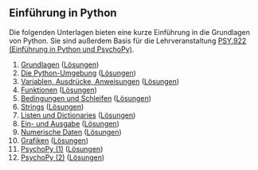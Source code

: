## Einführung in Python

Die folgenden Unterlagen bieten eine kurze Einführung in die Grundlagen von Python. Sie sind außerdem Basis für die Lehrveranstaltung [PSY.922 (Einführung in Python und PsychoPy)](https://online.uni-graz.at/kfu_online/pl/ui/$ctx/wbLv.wbShowLVDetail?pStpSpNr=828673&pSpracheNr=1).

 1. [Grundlagen](https://python-23w-01.netlify.app) ([Lösungen](https://python-23w-01-solutions.netlify.app))
 2. [Die Python-Umgebung](https://python-23w-02.netlify.app) ([Lösungen](https://python-23w-02-solutions.netlify.app))
 3. [Variablen, Ausdrücke, Anweisungen](https://python-23w-03.netlify.app/) ([Lösungen](https://python-23w-03-solutions.netlify.app/))
 4. [Funktionen](https://python-23w-04.netlify.app/) ([Lösungen](https://python-23w-04-solutions.netlify.app/))
 5. [Bedingungen und Schleifen](https://python-23w-05.netlify.app) ([Lösungen](https://python-23w-05-solutions.netlify.app))
 6. [Strings](https://python-23w-06.netlify.app) ([Lösungen](https://python-23w-06-solutions.netlify.app))
 7. [Listen und Dictionaries](https://cbrnr.quarto.pub/python-23w-07) ([Lösungen](https://cbrnr.quarto.pub/python-23w-07-solutions))
 8. [Ein- und Ausgabe](https://cbrnr.quarto.pub/python-23w-08) ([Lösungen](https://cbrnr.quarto.pub/python-23w-08-solutions))
 9. [Numerische Daten](https://cbrnr.quarto.pub/python-23w-09) ([Lösungen](https://cbrnr.quarto.pub/python-23w-09-solutions))
10. [Grafiken](https://cbrnr.quarto.pub/python-23w-10) ([Lösungen](https://cbrnr.quarto.pub/python-23w-10-solutions))
11. [PsychoPy (1)](https://cbrnr.quarto.pub/python-23w-11) ([Lösungen](https://cbrnr.quarto.pub/python-23w-11-solutions))
12. [PsychoPy (2)](https://cbrnr.quarto.pub/python-23w-12) ([Lösungen](https://cbrnr.quarto.pub/python-23w-12-solutions))
